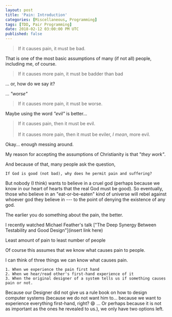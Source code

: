 ```yaml
---
layout: post
title: 'Pain: Introduction'
categories: [Miscellaneous, Programming]
tags: [TDD, Pair Programming]
date: 2018-02-12 03:00:00 PM UTC
published: false
---
```


<!-- February 28, 2018 11:00:00 PM Philippine Time -->


<!--more-->


> If it causes pain, it must be bad.

That is one of the most basic assumptions of many (if not all) people, including me, of course.

> If it causes more pain, it must be badder than bad

... or, how do we say it? 

... _"worse"_

> If it causes more pain, it must be worse.

Maybe using the word _"evil"_ is better...

> If it causes pain, then it must be evil.
<br /><br />
> If it causes more pain, then it must be eviler, _I mean_, more evil.

Okay... enough messing around.






My reason for accepting the assumptions of Christianity is that "_they work"_.





And because of that, many people ask the question,

	If God is good (not bad), why does he permit pain and suffering?






But nobody (I think) wants to believe in a cruel god (perhaps because we know in our heart of hearts that the real God must be good). So eventually, those who believe in an "eat-or-be-eaten" kind of universe will rebel against whoever god they believe in --- to the point of denying the existence of any god.




The earlier you do something about the pain, the better.




I recently watched Michael Feather's talk ["The Deep Synergy Between Testability and Good Design"](insert link here)









Least amount of pain to least number of people

Of course this assumes that we know what causes pain to people.

I can think of three things we can know what causes pain.

	1. When we experience the pain first hand
	2. When we hear/read other's first-hand experience of it
	3. When the original designer of a system tells us if something causes pain or not.


Because our Designer did not give us a rule book on how to design computer systems (because we do not want him to... because we want to experience everything first-hand, right? :smile: ... Or perhaps because it is not as important as the ones he revealed to us.), we only have two options left.



